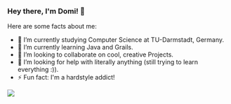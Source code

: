 ### Hey there, I'm Domi! 👋


Here are some facts about me:

- 🔭 I’m currently studying Computer Science at TU-Darmstadt, Germany.
- 🌱 I’m currently learning Java and Grails.
- 👯 I’m looking to collaborate on cool, creative Projects.
- 🤔 I’m looking for help with literally anything (still trying to learn everything :)).
- ⚡ Fun fact: I'm a hardstyle addict! 


<img src="https://github-readme-stats.vercel.app/api?username=dominau&&show_icons=true&title_color=ffffff&icon_color=bb2acf&text_color=daf7dc&bg_color=151515">
